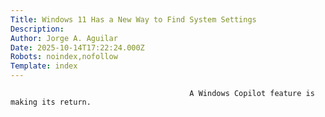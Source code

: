 ```yaml
---
Title: Windows 11 Has a New Way to Find System Settings
Description: 
Author: Jorge A. Aguilar
Date: 2025-10-14T17:22:24.000Z
Robots: noindex,nofollow
Template: index
---
```


                                            A Windows Copilot feature is making its return.
                                        